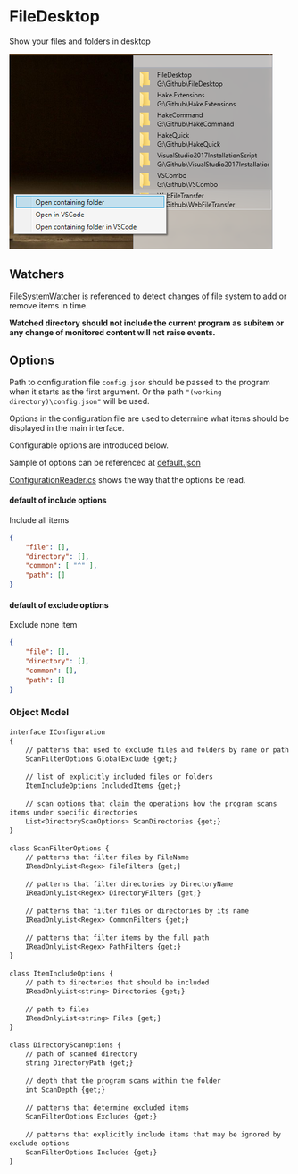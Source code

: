 # FileDesktop

Show your files and folders in desktop

![demo](https://github.com/lzl1918/FileDesktop/blob/master/sample.png)

## Watchers
[FileSystemWatcher](https://msdn.microsoft.com/library/system.io.filesystemwatcher.aspx) is referenced to detect changes of file system to add or remove items in time.

**Watched directory should not include the current program as subitem or any change of monitored content will not raise events.**

## Options
Path to configuration file `config.json` should be passed to the program when it starts as the first argument. Or the path `"(working directory)\config.json"` will be used.

Options in the configuration file are used to determine what items should be displayed in the main interface.

Configurable options are introduced below.

Sample of options can be referenced at [default.json](https://github.com/lzl1918/FileDesktop/blob/master/FileDesktop/default.json)

[ConfigurationReader.cs](https://github.com/lzl1918/FileDesktop/blob/master/FileDesktop.Base/Configurations/ConfigurationReader.cs) shows the way that the options be read.


#### default of include options
Include all items
```Json
{
    "file": [],
    "directory": [],
    "common": [ "^" ],
    "path": []
}
```

#### default of exclude options
Exclude none item
```Json
{
    "file": [],
    "directory": [],
    "common": [],
    "path": []
}
```

### Object Model
```CSharp
interface IConfiguration
{
    // patterns that used to exclude files and folders by name or path
    ScanFilterOptions GlobalExclude {get;}

    // list of explicitly included files or folders
    ItemIncludeOptions IncludedItems {get;}

    // scan options that claim the operations how the program scans items under specific directories
    List<DirectoryScanOptions> ScanDirectories {get;}
}

class ScanFilterOptions {
    // patterns that filter files by FileName
    IReadOnlyList<Regex> FileFilters {get;}

    // patterns that filter directories by DirectoryName
    IReadOnlyList<Regex> DirectoryFilters {get;}

    // patterns that filter files or directories by its name
    IReadOnlyList<Regex> CommonFilters {get;}

    // patterns that filter items by the full path
    IReadOnlyList<Regex> PathFilters {get;}
}

class ItemIncludeOptions {
    // path to directories that should be included
    IReadOnlyList<string> Directories {get;}

    // path to files
    IReadOnlyList<string> Files {get;}
}

class DirectoryScanOptions {
    // path of scanned directory
    string DirectoryPath {get;}

    // depth that the program scans within the folder
    int ScanDepth {get;}

    // patterns that determine excluded items
    ScanFilterOptions Excludes {get;}

    // patterns that explicitly include items that may be ignored by exclude options
    ScanFilterOptions Includes {get;}
}
```
